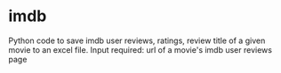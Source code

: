 # imdb
Python code to save imdb user reviews, ratings, review title of a given movie to an excel file.
Input required: url of a movie's imdb user reviews page
